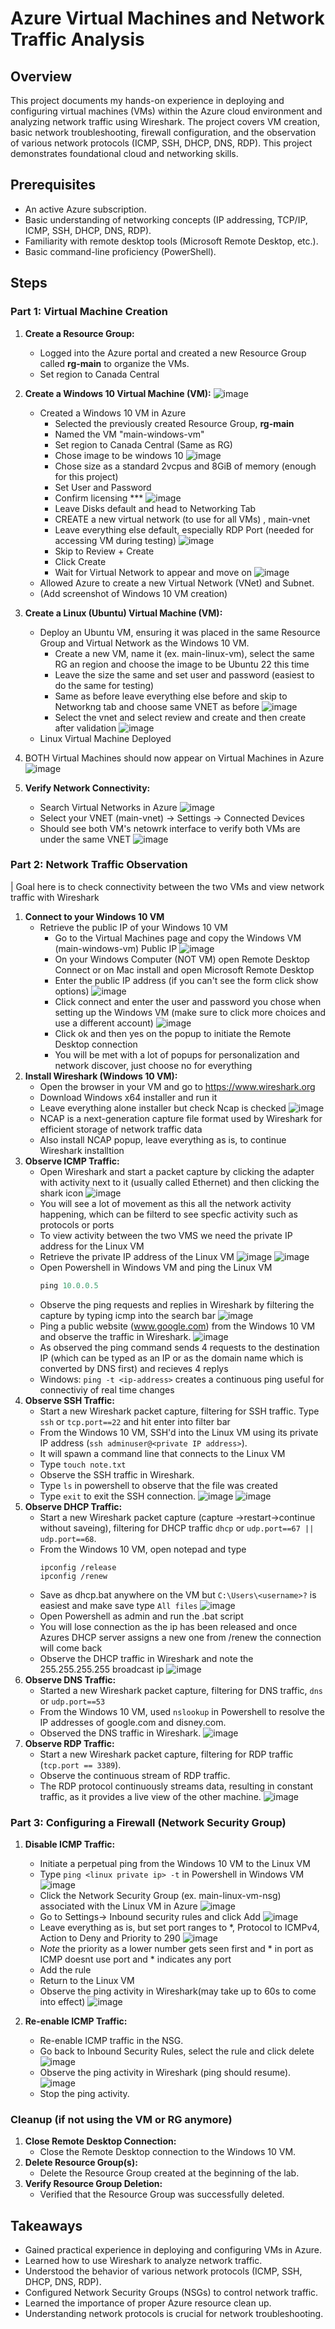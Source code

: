 # Azure Virtual Machines and Network Traffic Analysis

## Overview

This project documents my hands-on experience in deploying and configuring virtual machines (VMs) within the Azure cloud environment and analyzing network traffic using Wireshark. The project covers VM creation, basic network troubleshooting, firewall configuration, and the observation of various network protocols (ICMP, SSH, DHCP, DNS, RDP). This project demonstrates foundational cloud and networking skills.

## Prerequisites

* An active Azure subscription.
* Basic understanding of networking concepts (IP addressing, TCP/IP, ICMP, SSH, DHCP, DNS, RDP).
* Familiarity with remote desktop tools (Microsoft Remote Desktop, etc.).
* Basic command-line proficiency (PowerShell).

## Steps

### Part 1: Virtual Machine Creation

1.  **Create a Resource Group:**
    * Logged into the Azure portal and created a new Resource Group called <b>rg-main</b> to organize the VMs.
    * Set region to Canada Central
2.  **Create a Windows 10 Virtual Machine (VM):**
       ![image](https://github.com/user-attachments/assets/a43e7bc3-962f-4f10-a74f-30c5291aee99)
    * Created a Windows 10 VM in Azure
        *  Selected the previously created Resource Group, <b>rg-main</b>
        *  Named the VM "main-windows-vm"
        *  Set region to Canada Central (Same as RG)
        *  Chose image to be windows 10
        ![image](https://github.com/user-attachments/assets/24f9bc60-4d53-4189-b585-3bee1dd4372c)
        * Chose size as a standard 2vcpus and 8GiB of memory (enough for this project)
        * Set User and Password
        * Confirm licensing ***
        ![image](https://github.com/user-attachments/assets/ceed6e66-24da-4664-af09-ca559c0fc776)
        * Leave Disks default and head to Networking Tab
        * CREATE a new virtual network (to use for all VMs) , main-vnet
        * Leave everything else default, especially RDP Port (needed for accessing VM during testing)
        ![image](https://github.com/user-attachments/assets/ca669a08-6c96-4d6c-8605-af1ddb749040)
        * Skip to Review + Create
        * Click Create
        * Wait for Virtual Network to appear and move on
        ![image](https://github.com/user-attachments/assets/e4267407-0751-4575-a875-4532859e6fec)
    * Allowed Azure to create a new Virtual Network (VNet) and Subnet.
    * (Add screenshot of Windows 10 VM creation)
3.  **Create a Linux (Ubuntu) Virtual Machine (VM):**
    * Deploy an Ubuntu VM, ensuring it was placed in the same Resource Group and Virtual Network as the Windows 10 VM.
        * Create a new VM, name it (ex. main-linux-vm), select the same RG an region and choose the image to be Ubuntu 22 this time
        * Leave the size the same and set user and password (easiest to do the same for testing)
        * Same as before leave everything else before and skip to Networkng tab and choose same VNET as before
        ![image](https://github.com/user-attachments/assets/cf2624aa-cc9d-496b-b993-99e7ffb02d1b)
        * Select the vnet and select review and create and then create after validation
        ![image](https://github.com/user-attachments/assets/6779c119-c071-4cf7-9b51-75674c57d225)
    * Linux Virtual Machine Deployed
  
4. BOTH Virtual Machines should now appear on Virtual Machines in Azure
   ![image](https://github.com/user-attachments/assets/994567f9-039c-4d06-b2f2-bceda8cd070c)
5.  **Verify Network Connectivity:**
    * Search Virtual Networks in Azure
    ![image](https://github.com/user-attachments/assets/9dc86de6-62fe-4b94-acbe-e8d1911b77e1)
    * Select your VNET (main-vnet) -> Settings -> Connected Devices
    * Should see both VM's netowrk interface to verify both VMs are under the same VNET
    ![image](https://github.com/user-attachments/assets/5eb3c0ca-3444-4dc0-916b-c3a447f539ef)


### Part 2: Network Traffic Observation
|  Goal here is to check connectivity between the two VMs and view network traffic with Wireshark
1.  **Connect to your Windows 10 VM**
    * Retrieve the public IP of your Windows 10 VM 
        * Go to the Virtual Machines page and copy the Windows VM (main-windows-vm) Public IP
        ![image](https://github.com/user-attachments/assets/58151b26-3b58-40a0-bd20-4f2b3891c717)
        * On your Windows Computer (NOT VM) open Remote Desktop Connect or on Mac install and open Microsoft Remote Desktop
        * Enter the public IP address (if you can't see the form click show options) 
        ![image](https://github.com/user-attachments/assets/aecc5563-61d9-40e7-a3fb-082d3c5a5211)
        * Click connect and enter the user and password you chose when setting up the Windows VM (make sure to click more choices and use a different account)
        ![image](https://github.com/user-attachments/assets/0d54892a-1fb7-403a-81ae-d61c39d93c4e)
        * Click ok and then yes on the popup to initiate the Remote Desktop connection
        * You will be met with a lot of popups for personalization and network discover, just choose no for everything
3.  **Install Wireshark (Windows 10 VM):**
    * Open the browser in your VM and go to https://www.wireshark.org
    * Download Windows x64 installer and run it
    * Leave everything alone installer but check Ncap is checked
    ![image](https://github.com/user-attachments/assets/65c6726f-5ee8-45d0-b212-65b4e37e27c8)
    * NCAP is a next-generation capture file format used by Wireshark for efficient storage of network traffic data
    * Also install NCAP popup, leave everything as is, to continue Wireshark installtion 
4.  **Observe ICMP Traffic:**
    * Open Wireshark and start a packet capture by clicking the adapter with activity next to it (usually called Ethernet) and then clicking the shark icon 
    ![image](https://github.com/user-attachments/assets/1cdc2a5d-3b2b-4e36-8a82-297e8135bd62)
    * You will see a lot of movement as this all the network activity happening, which can be filterd to see specfic activity such as protocols or ports
    * To view activity between the two VMS we need the private IP address for the Linux VM
    * Retrieve the private IP address of the Linux VM
    ![image](https://github.com/user-attachments/assets/3bd29d10-ac49-435c-8297-6ae69ccbcb58)
    ![image](https://github.com/user-attachments/assets/94203553-0f65-4652-ac1e-9c28afedeea5)
    * Open Powershell in Windows VM and ping the Linux VM
      ```powershell
      ping 10.0.0.5
      ```
    * Observe the ping requests and replies in Wireshark by filtering the capture by typing icmp into the search bar
    ![image](https://github.com/user-attachments/assets/a930e3c7-f015-4f8d-ac0c-44e4a5def7c6)
    * Ping a public website (www.google.com) from the Windows 10 VM and observe the traffic in Wireshark.
    ![image](https://github.com/user-attachments/assets/f1334a46-837d-4feb-8e15-9e514c4f2ffd)
    * As observed the ping command sends 4 requests to the destination IP (which can be typed as an IP or as the domain name which is converted by DNS first) and recieves 4 replys
    *  Windows: `ping -t <ip-address>` creates a continuous ping useful for connectiviy of real time changes
5.  **Observe SSH Traffic:**
    * Start a new Wireshark packet capture, filtering for SSH traffic. Type `ssh` or `tcp.port==22` and hit enter into filter bar
    * From the Windows 10 VM, SSH'd into the Linux VM using its private IP address (`ssh adminuser@<private IP address>`).
    * It will spawn a command line that connects to the Linux VM
    * Type `touch note.txt` 
    * Observe the SSH traffic in Wireshark.
    * Type `ls` in powershell to observe that the file was created
    * Type `exit` to exit the SSH connection.
    ![image](https://github.com/user-attachments/assets/f82c7bd8-4c1e-46d6-b8f5-17072a439d1f)
    ![image](https://github.com/user-attachments/assets/295d7a8f-2e14-4fb9-b880-3d5daffa45a9)
6.  **Observe DHCP Traffic:**
    * Start a new Wireshark packet capture (capture ->restart->continue without saveing), filtering for DHCP traffic `dhcp` or `udp.port==67 || udp.port==68`.
    * From the Windows 10 VM, open notepad and type
      ```
      ipconfig /release
      ipconfig /renew
      ```
    * Save as dhcp.bat anywhere on the VM but `C:\Users\<username>?` is easiest and make save type `All files`
    ![image](https://github.com/user-attachments/assets/e2d24e21-9996-4368-a628-289d0568d430)
    * Open Powershell as admin and run the .bat script
    * You will lose connection as the ip has been released and once Azures DHCP server assigns a new one from /renew the connection will come back
    * Observe the DHCP traffic in Wireshark and note the 255.255.255.255 broadcast ip
    ![image](https://github.com/user-attachments/assets/7422a24c-2c4e-431e-9efc-abd88ef57aa8)
7.  **Observe DNS Traffic:**
    * Started a new Wireshark packet capture, filtering for DNS traffic, `dns` or `udp.port==53`
    * From the Windows 10 VM, used `nslookup` in Powershell to resolve the IP addresses of google.com and disney.com.
    * Observed the DNS traffic in Wireshark.
    ![image](https://github.com/user-attachments/assets/9bc1ad1f-cc0e-4e7d-80f1-604cab5f9464)
8.  **Observe RDP Traffic:**
    * Start a new Wireshark packet capture, filtering for RDP traffic (`tcp.port == 3389`).
    * Observe the continuous stream of RDP traffic.
    * The RDP protocol continuously streams data, resulting in constant traffic, as it provides a live view of the other machine.
    ![image](https://github.com/user-attachments/assets/a73807cb-0976-4467-bddc-72631bd2b462)


### Part 3: Configuring a Firewall (Network Security Group)

1.  **Disable ICMP Traffic:**
    * Initiate a perpetual ping from the Windows 10 VM to the Linux VM
    * Type `ping <linux private ip> -t` in Powershell in Windows VM
    ![image](https://github.com/user-attachments/assets/932b8636-d838-41f6-a295-638a3c490bc5)
    * Click the Network Security Group (ex. main-linux-vm-nsg) associated with the Linux VM in Azure
      ![image](https://github.com/user-attachments/assets/b5628d85-1269-44fe-a96e-ee32f08bdff6)
    * Go to Settings-> Inbound security rules and click Add
    ![image](https://github.com/user-attachments/assets/200b04f0-ea65-41ce-9c50-b5c28133d717)
    * Leave everything as is, but set port ranges to *, Protocol to ICMPv4, Action to Deny and Priority to 290
    ![image](https://github.com/user-attachments/assets/56bb01f6-3e04-4afe-a708-4438f6017a44)
    * *Note* the priority as a lower number gets seen first and * in port as ICMP doesnt use port and * indicates any port
    * Add the rule
    * Return to the Linux VM
    * Observe the ping activity in Wireshark(may take up to 60s to come into effect)
    ![image](https://github.com/user-attachments/assets/2f0c6614-d731-46a7-b9a1-df0e8574e5c6)

2.  **Re-enable ICMP Traffic:**
    * Re-enable ICMP traffic in the NSG.
    * Go back to Inbound Security Rules, select the rule and click delete
    ![image](https://github.com/user-attachments/assets/0aaa4c49-b8a3-42db-8f4e-20cb820d3a65)
    * Observe the ping activity in Wireshark (ping should resume).
    ![image](https://github.com/user-attachments/assets/2d58ca24-2ba3-4b3b-9745-64fd66a54ad3)
    * Stop the ping activity.
### Cleanup (if not using the VM or RG anymore)

1.  **Close Remote Desktop Connection:**
    * Close the Remote Desktop connection to the Windows 10 VM.
2.  **Delete Resource Group(s):**
    * Delete the Resource Group created at the beginning of the lab.
3.  **Verify Resource Group Deletion:**
    * Verified that the Resource Group was successfully deleted.

## Takeaways

* Gained practical experience in deploying and configuring VMs in Azure.
* Learned how to use Wireshark to analyze network traffic.
* Understood the behavior of various network protocols (ICMP, SSH, DHCP, DNS, RDP).
* Configured Network Security Groups (NSGs) to control network traffic.
* Learned the importance of proper Azure resource clean up.
* Understanding network protocols is crucial for network troubleshooting.
```
